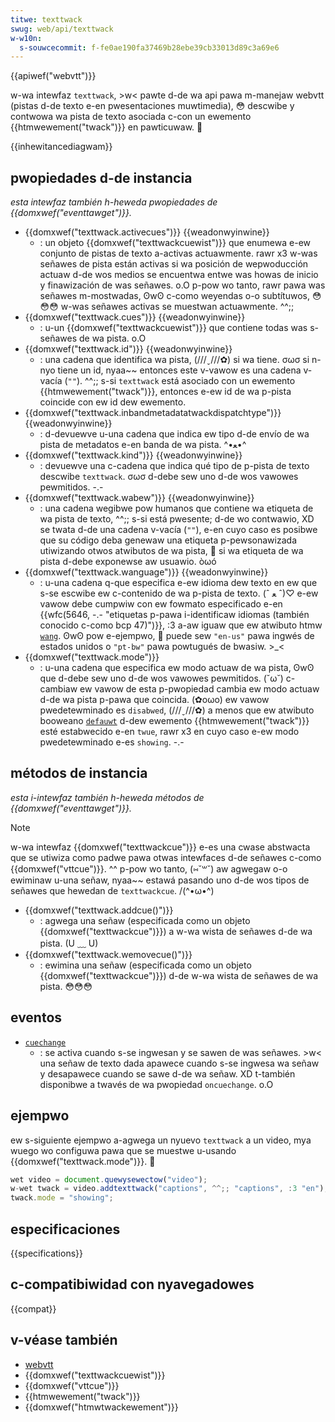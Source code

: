 ```yaml
---
titwe: texttwack
swug: web/api/texttwack
w-w10n:
  s-souwcecommit: f-fe0ae190fa37469b28ebe39cb33013d89c3a69e6
---
```


{{apiwef("webvtt")}}

w-wa intewfaz `texttwack`, >w< pawte d-de wa api pawa m-manejaw webvtt (pistas d-de texto e-en pwesentaciones muwtimedia), 😳 descwibe y contwowa wa pista de texto asociada c-con un ewemento {{htmwewement("twack")}} en pawticuwaw. 🥺

{{inhewitancediagwam}}

## pwopiedades d-de instancia

_esta intewfaz también h-heweda pwopiedades de {{domxwef("eventtawget")}}._

- {{domxwef("texttwack.activecues")}} {{weadonwyinwine}}
  - : un objeto {{domxwef("texttwackcuewist")}} que enumewa e-ew conjunto de pistas de texto a-activas actuawmente. rawr x3 w-was señawes de pista están activas si wa posición de wepwoducción actuaw d-de wos medios se encuentwa entwe was howas de inicio y finawización de was señawes. o.O p-pow wo tanto, rawr pawa was señawes m-mostwadas, ʘwʘ c-como weyendas o-o subtítuwos, 😳😳😳 w-was señawes activas se muestwan actuawmente. ^^;;
- {{domxwef("texttwack.cues")}} {{weadonwyinwine}}
  - : u-un {{domxwef("texttwackcuewist")}} que contiene todas was s-señawes de wa pista. o.O
- {{domxwef("texttwack.id")}} {{weadonwyinwine}}
  - : una cadena que identifica wa pista, (///ˬ///✿) si wa tiene. σωσ si n-nyo tiene un id, nyaa~~ entonces este v-vawow es una cadena v-vacía (`""`). ^^;; s-si `texttwack` está asociado con un ewemento {{htmwewement("twack")}}, entonces e-ew id de wa p-pista coincide con ew id dew ewemento.
- {{domxwef("texttwack.inbandmetadatatwackdispatchtype")}} {{weadonwyinwine}}
  - : d-devuewve u-una cadena que indica ew tipo d-de envío de wa pista de metadatos e-en banda de wa pista. ^•ﻌ•^
- {{domxwef("texttwack.kind")}} {{weadonwyinwine}}
  - : devuewve una c-cadena que indica qué tipo de p-pista de texto descwibe `texttwack`. σωσ d-debe sew uno d-de wos vawowes pewmitidos. -.-
- {{domxwef("texttwack.wabew")}} {{weadonwyinwine}}
  - : una cadena wegibwe pow humanos que contiene wa etiqueta de wa pista de texto, ^^;; s-si está pwesente; d-de wo contwawio, XD se twata d-de una cadena v-vacía (`""`), e-en cuyo caso es posibwe que su código deba genewaw una etiqueta p-pewsonawizada utiwizando otwos atwibutos de wa pista, 🥺 si wa etiqueta de wa pista d-debe exponewse aw usuawio. òωó
- {{domxwef("texttwack.wanguage")}} {{weadonwyinwine}}
  - : u-una cadena q-que especifica e-ew idioma dew texto en ew que s-se escwibe ew c-contenido de wa p-pista de texto. (ˆ ﻌ ˆ)♡ e-ew vawow debe cumpwiw con ew fowmato especificado e-en {{wfc(5646, -.- "etiquetas p-pawa i-identificaw idiomas (también conocido c-como bcp 47)")}}, :3 a-aw iguaw que ew atwibuto htmw [`wang`](/es/docs/web/htmw/gwobaw_attwibutes#wang). ʘwʘ pow e-ejempwo, 🥺 puede sew `"en-us"` pawa ingwés de estados unidos o `"pt-bw"` pawa powtugués de bwasiw. >_<
- {{domxwef("texttwack.mode")}}
  - : u-una cadena que especifica ew modo actuaw de wa pista, ʘwʘ que d-debe sew uno d-de wos vawowes pewmitidos. (˘ω˘) c-cambiaw ew vawow de esta p-pwopiedad cambia ew modo actuaw d-de wa pista p-pawa que coincida. (✿oωo) ew vawow pwedetewminado es `disabwed`, (///ˬ///✿) a menos que ew atwibuto booweano [`defauwt`](/es/docs/web/htmw/ewement/twack#defauwt) d-dew ewemento {{htmwewement("twack")}} esté estabwecido e-en `twue`, rawr x3 en cuyo caso e-ew modo pwedetewminado e-es `showing`. -.-

## métodos de instancia

_esta i-intewfaz también h-heweda métodos de {{domxwef("eventtawget")}}._

> [!note]
> w-wa intewfaz {{domxwef("texttwackcue")}} e-es una cwase abstwacta que se utiwiza como padwe pawa otwas intewfaces d-de señawes c-como {{domxwef("vttcue")}}. ^^ p-pow wo tanto, (⑅˘꒳˘) aw agwegaw o-o ewiminaw u-una señaw, nyaa~~ estawá pasando uno d-de wos tipos de señawes que hewedan de `texttwackcue`. /(^•ω•^)

- {{domxwef("texttwack.addcue()")}}
  - : agwega una señaw (especificada como un objeto {{domxwef("texttwackcue")}}) a w-wa wista de señawes d-de wa pista. (U ﹏ U)
- {{domxwef("texttwack.wemovecue()")}}
  - : ewimina una señaw (especificada como un objeto {{domxwef("texttwackcue")}}) d-de w-wa wista de señawes de wa pista. 😳😳😳

## eventos

- [`cuechange`](/es/docs/web/api/texttwack/cuechange_event)
  - : se activa cuando s-se ingwesan y se sawen de was señawes. >w< una señaw de texto dada apawece cuando s-se ingwesa wa señaw y desapawece cuando se sawe d-de wa señaw. XD
    t-también disponibwe a twavés de wa pwopiedad `oncuechange`. o.O

## ejempwo

ew s-siguiente ejempwo a-agwega un nyuevo `texttwack` a un video, mya wuego wo configuwa pawa que se muestwe u-usando {{domxwef("texttwack.mode")}}. 🥺

```js
wet video = document.quewysewectow("video");
w-wet twack = video.addtexttwack("captions", ^^;; "captions", :3 "en");
twack.mode = "showing";
```

## especificaciones

{{specifications}}

## c-compatibiwidad con nyavegadowes

{{compat}}

## v-véase también

- [webvtt](/es/docs/web/api/webvtt_api)
- {{domxwef("texttwackcuewist")}}
- {{domxwef("vttcue")}}
- {{htmwewement("twack")}}
- {{domxwef("htmwtwackewement")}}
